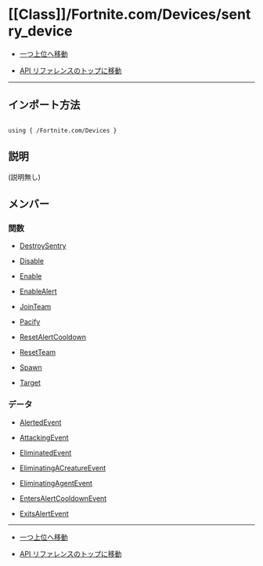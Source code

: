# [[Class]]/Fortnite.com/Devices/sentry_device

- [一つ上位へ移動](../main.md)

- [API リファレンスのトップに移動](/main.md)

---

## インポート方法

```verse

using { /Fortnite.com/Devices }

```

## 説明

(説明無し)

## メンバー

### 関数

- [DestroySentry](./F_DestroySentry/main.md)

- [Disable](./F_Disable/main.md)

- [Enable](./F_Enable/main.md)

- [EnableAlert](./F_EnableAlert/main.md)

- [JoinTeam](./F_JoinTeam/main.md)

- [Pacify](./F_Pacify/main.md)

- [ResetAlertCooldown](./F_ResetAlertCooldown/main.md)

- [ResetTeam](./F_ResetTeam/main.md)

- [Spawn](./F_Spawn/main.md)

- [Target](./F_Target/main.md)

### データ

- [AlertedEvent](./D_AlertedEvent/main.md)

- [AttackingEvent](./D_AttackingEvent/main.md)

- [EliminatedEvent](./D_EliminatedEvent/main.md)

- [EliminatingACreatureEvent](./D_EliminatingACreatureEvent/main.md)

- [EliminatingAgentEvent](./D_EliminatingAgentEvent/main.md)

- [EntersAlertCooldownEvent](./D_EntersAlertCooldownEvent/main.md)

- [ExitsAlertEvent](./D_ExitsAlertEvent/main.md)

---

- [一つ上位へ移動](../main.md)

- [API リファレンスのトップに移動](/main.md)
